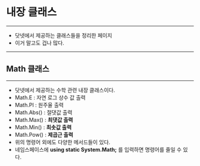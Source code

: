 # 내장 클래스

---

- 닷넷에서 제공하는 클래스들을 정리한 페이지
- 이거 말고도 겁나 많다.

---

## Math 클래스

---

- 닷넷에서 제공하는 수학 관련 내장 클래스이다.
- Math.E : 자연 로그 상수 값 출력
- Math.PI : 원주율 출력
- Math.Abs() : 절댓값 출력
- Math.Max() : **최댓값 출력**
- Math.Min() :  **최솟값 출력**
- Math.Pow() : **제곱근 출력**
- 위의 명령어 외에도 다양한 메서드들이 있다.
- 네임스페이스에 **using static System.Math;** 를 입력하면 명령어를 줄일 수 있다.
